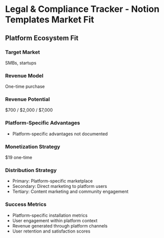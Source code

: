 # Legal & Compliance Tracker - Notion Templates Market Fit

## Platform Ecosystem Fit

### Target Market
SMBs, startups

### Revenue Model
One-time purchase

### Revenue Potential
$700 / $2,000 / $7,000

### Platform-Specific Advantages
- Platform-specific advantages not documented

### Monetization Strategy
$19 one-time

### Distribution Strategy
- Primary: Platform-specific marketplace
- Secondary: Direct marketing to platform users
- Tertiary: Content marketing and community engagement

### Success Metrics
- Platform-specific installation metrics
- User engagement within platform context
- Revenue generated through platform channels
- User retention and satisfaction scores
